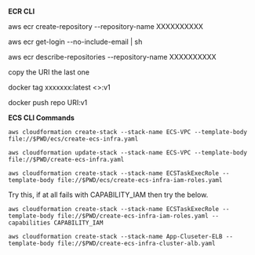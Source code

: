 **ECR CLI**

aws ecr create-repository --repository-name XXXXXXXXXX

aws ecr get-login --no-include-email | sh

aws ecr describe-repositories --repository-name XXXXXXXXXX

copy the URI the last one

docker tag xxxxxxx:latest  <<repoURI>>:v1

docker push repo URI:v1


**ECS CLI Commands**

```aws cloudformation create-stack --stack-name ECS-VPC --template-body file://$PWD/ecs/create-ecs-infra.yaml```

```aws cloudformation update-stack --stack-name ECS-VPC --template-body file://$PWD/create-ecs-infra.yaml```

```aws cloudformation create-stack --stack-name ECSTaskExecRole --template-body file://$PWD/ecs/create-ecs-infra-iam-roles.yaml```

Try this, if at all fails with CAPABILITY_IAM then try the below.

```aws cloudformation create-stack --stack-name ECSTaskExecRole --template-body file://$PWD/create-ecs-infra-iam-roles.yaml --capabilities CAPABILITY_IAM```


```aws cloudformation create-stack --stack-name App-Cluseter-ELB --template-body file://$PWD/create-ecs-infra-cluster-alb.yaml```